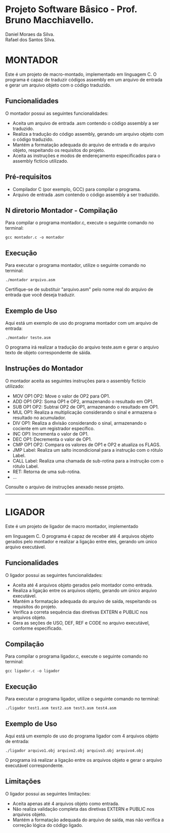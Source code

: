 # Projeto Software Bâsico - Prof. Bruno Macchiavello.  
Daniel Moraes da Silva.  
Rafael dos Santos Silva. 

# MONTADOR 
Este é um projeto de macro-montado, implementado em linguagem C. O programa é capaz de traduzir códigos assembly em um arquivo de entrada e gerar um arquivo objeto com o código traduzido.


## Funcionalidades

O montador possui as seguintes funcionalidades:

- Aceita um arquivo de entrada .asm contendo o código assembly a ser traduzido.
- Realiza a tradução do código assembly, gerando um arquivo objeto com o código traduzido.
- Mantém a formatação adequada do arquivo de entrada e do arquivo objeto, respeitando os requisitos do projeto.
- Aceita as instruções e modos de endereçamento especificados para o assembly fictício utilizado.

## Pré-requisitos

- Compilador C (por exemplo, GCC) para compilar o programa.
- Arquivo de entrada .asm contendo o código assembly a ser traduzido.


## N diretorio Montador - Compilação

Para compilar o programa montador.c, execute o seguinte comando no terminal:

```
gcc montador.c -o montador
```

## Execução

Para executar o programa montador, utilize o seguinte comando no terminal:

```
./montador arquivo.asm
```

Certifique-se de substituir "arquivo.asm" pelo nome real do arquivo de entrada que você deseja traduzir.

## Exemplo de Uso

Aqui está um exemplo de uso do programa montador com um arquivo de entrada:

```
./montador teste.asm
```

O programa irá realizar a tradução do arquivo teste.asm e gerar o arquivo texto de objeto correspondente de sáida.

## Instruções do Montador

O montador aceita as seguintes instruções para o assembly fictício utilizado:

- MOV OP1 OP2: Move o valor de OP2 para OP1.
- ADD OP1 OP2: Soma OP1 e OP2, armazenando o resultado em OP1.
- SUB OP1 OP2: Subtrai OP2 de OP1, armazenando o resultado em OP1.
- MUL OP1: Realiza a multiplicação considerando o sinal e armazena o resultado no acumulador.
- DIV OP1: Realiza a divisão considerando o sinal, armazenando o cociente em um registrador específico.
- INC OP1: Incrementa o valor de OP1.
- DEC OP1: Decrementa o valor de OP1.
- CMP OP1 OP2: Compara os valores de OP1 e OP2 e atualiza os FLAGS.
- JMP Label: Realiza um salto incondicional para a instrução com o rótulo Label.
- CALL Label: Realiza uma chamada de sub-rotina para a instrução com o rótulo Label.
- RET: Retorna de uma sub-rotina.
- ...

Consulte o arquivo de instruções anexado nesse projeto.


---

# LIGADOR 
Este é um projeto de ligador de macro montador, implementado

 em linguagem C. O programa é capaz de receber até 4 arquivos objeto gerados pelo montador e realizar a ligação entre eles, gerando um único arquivo executável.

## Funcionalidades

O ligador possui as seguintes funcionalidades:

- Aceita até 4 arquivos objeto gerados pelo montador como entrada.
- Realiza a ligação entre os arquivos objeto, gerando um único arquivo executável.
- Mantém a formatação adequada do arquivo de saída, respeitando os requisitos do projeto.
- Verifica a correta sequência das diretivas EXTERN e PUBLIC nos arquivos objeto.
- Gera as seções de USO, DEF, REF e CODE no arquivo executável, conforme especificado.

## Compilação

Para compilar o programa ligador.c, execute o seguinte comando no terminal:

```
gcc ligador.c -o ligador
```

## Execução

Para executar o programa ligador, utilize o seguinte comando no terminal:

```
./ligador test1.asm test2.asm test3.asm test4.asm

```



## Exemplo de Uso

Aqui está um exemplo de uso do programa ligador com 4 arquivos objeto de entrada:

```
./ligador arquivo1.obj arquivo2.obj arquivo3.obj arquivo4.obj
```

O programa irá realizar a ligação entre os arquivos objeto e gerar o arquivo executável correspondente.

## Limitações

O ligador possui as seguintes limitações:

- Aceita apenas até 4 arquivos objeto como entrada.
- Não realiza validação completa das diretivas EXTERN e PUBLIC nos arquivos objeto.
- Mantém a formatação adequada do arquivo de saída, mas não verifica a correção lógica do código ligado.

